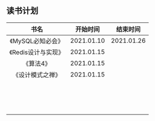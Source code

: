 ## 读书计划

|        书名         |  开始时间  | 结束时间   |
| :-----------------: | :--------: | ---------- |
|  《MySQL必知必会》  | 2021.01.10 | 2021.01.26 |
| 《Redis设计与实现》 | 2021.01.15 |            |
|      《算法4》      | 2021.01.15 |            |
|  《设计模式之禅》   | 2021.01.15 |            |
|                     |            |            |
|                     |            |            |
|                     |            |            |
|                     |            |            |
|                     |            |            |
|                     |            |            |
|                     |            |            |
|                     |            |            |
|                     |            |            |
|                     |            |            |
|                     |            |            |
|                     |            |            |
|                     |            |            |
|                     |            |            |
|                     |            |            |

